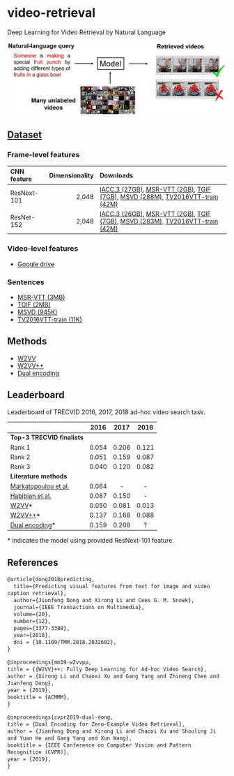# video-retrieval
Deep Learning for Video Retrieval by Natural Language

![image](overview.jpg)


## [Dataset](https://github.com/li-xirong/avs)

### Frame-level features
| CNN feature | Dimensionality | Downloads |
|:----- | -----:|:----- |
| ResNext-101 | 2,048 | [IACC.3 (27GB)](http://39.104.114.128/avs/iacc.3_ResNext-101.tar.gz), [MSR-VTT (2GB)](http://39.104.114.128/avs/msrvtt10k_ResNext-101.tar.gz), [TGIF (7GB)](http://39.104.114.128/avs/tgif_ResNext-101.tar.gz), [MSVD (288M)](http://39.104.114.128/avs/msvd_ResNext-101.tar.gz), [TV2016VTT-train (42M)](http://39.104.114.128/avs/tv2016train_ResNext-101.tar.gz) |
| ResNet-152 | 2,048 | [IACC.3 (26GB)](http://39.104.114.128/avs/iacc.3_ResNet-152.tar.gz), [MSR-VTT (2GB)](http://39.104.114.128/avs/msrvtt10k_ResNet-152.tar.gz), [TGIF (7GB)](http://39.104.114.128/avs/tgif_ResNet-152.tar.gz), [MSVD (283M)](http://39.104.114.128/avs/msvd_ResNet-152.tar.gz), [TV2016VTT-train (42M)](http://39.104.114.128/avs/tv2016train_ResNet-152.tar.gz) |

### Video-level features
* [Google drive](https://drive.google.com/drive/folders/1XiCudpjZVAUUg41TSB-u_HZE6qVnJpxC)

### Sentences 
* [MSR-VTT (3MB)](http://39.104.114.128/avs/msrvtt10k_textdata.tar.gz)
* [TGIF (2MB)](http://39.104.114.128/avs/tgif_textdata.tar.gz) 
* [MSVD (945K)](http://39.104.114.128/avs/msvd_textdata.tar.gz)
* [TV2016VTT-train (11K)](http://39.104.114.128/avs/tv2016train_textdata.tar.gz)


## Methods
* [W2VV](https://github.com/danieljf24/w2vv)
* [W2VV++](https://github.com/li-xirong/w2vvpp)
* [Dual encoding](https://github.com/danieljf24/dual_encoding)


## Leaderboard

Leaderboard of TRECVID 2016, 2017, 2018 ad-hoc video search task.

|  | 2016 | 2017 | 2018 |
|:----- | :-----: | :-----: | :-----: |
| **Top-3 TRECVID finalists** | | |
| Rank 1 | 0.054 | 0.206 | 0.121 |
| Rank 2 | 0.051 | 0.159 | 0.087 |
| Rank 3 | 0.040 | 0.120 | 0.082 |
| **Literature methods** | | |
| [Markatopoulou et al.](https://dl.acm.org/citation.cfm?id=3079041) | 0.064| - | - |
| [Habibian et al.](https://habibian.github.io/publications/habibian16pami.pdf) | 0.087| 0.150 | - |
| [W2VV](https://arxiv.org/pdf/1709.01362.pdf)* | 0.050 | 0.081 | 0.013 |
| [W2VV++](http://lixirong.net/pub/mm2019-w2vvpp.pdf)* | 0.137 | 0.168 | 0.088 |
| [Dual encoding](http://openaccess.thecvf.com/content_CVPR_2019/papers/Dong_Dual_Encoding_for_Zero-Example_Video_Retrieval_CVPR_2019_paper.pdf)* | 0.159 | 0.208 | ? |
\* indicates the model using provided ResNext-101 feature. 


## References
```
@article{dong2018predicting,
  title={Predicting visual features from text for image and video caption retrieval},
  author={Jianfeng Dong and Xirong Li and Cees G. M. Snoek},
  journal={IEEE Transactions on Multimedia},
  volume={20},
  number={12},
  pages={3377-3388},
  year={2018},
  doi = {10.1109/TMM.2018.2832602},
}
```

```
@inproceedings{mm19-w2vvpp,
title = {{W2VV}++: Fully Deep Learning for Ad-hoc Video Search},
author = {Xirong Li and Chaoxi Xu and Gang Yang and Zhineng Chen and Jianfeng Dong},
year = {2019},
booktitle = {ACMMM},
}
```

```
@inproceedings{cvpr2019-dual-dong,
title = {Dual Encoding for Zero-Example Video Retrieval},
author = {Jianfeng Dong and Xirong Li and Chaoxi Xu and Shouling Ji and Yuan He and Gang Yang and Xun Wang},
booktitle = {IEEE Conference on Computer Vision and Pattern Recognition (CVPR)},
year = {2019},
}
```